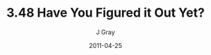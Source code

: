 ---
title: '3.48 Have You Figured it Out Yet?'
alt: 'Mysteries of the Arcana'
date: '2011-04-25'
author: 'J Gray'
artist: 'Sarrah'
chapter: '3 Two by Two'
filler: false
---